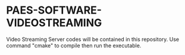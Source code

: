 # PAES-SOFTWARE-VIDEOSTREAMING
Video Streaming Server codes will be contained in this repository. Use command "cmake" to compile then run the executable.
